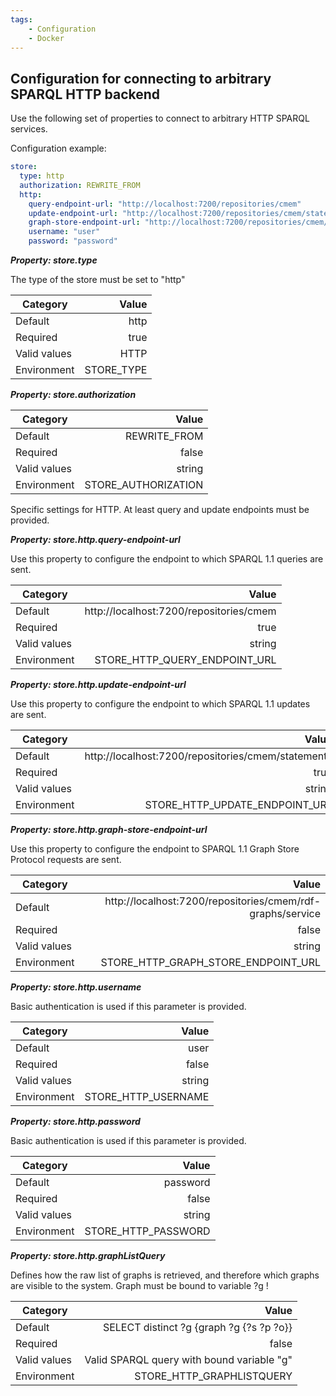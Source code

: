 ```yaml
---
tags:
    - Configuration
    - Docker
---
```


## Configuration for connecting to arbitrary SPARQL HTTP backend

Use the following set of properties to connect to arbitrary HTTP SPARQL services.

Configuration example:

```yaml
store:
  type: http
  authorization: REWRITE_FROM
  http:
    query-endpoint-url: "http://localhost:7200/repositories/cmem"
    update-endpoint-url: "http://localhost:7200/repositories/cmem/statements"
    graph-store-endpoint-url: "http://localhost:7200/repositories/cmem/rdf-graphs/service"
    username: "user"
    password: "password"
```


***Property: store.type***

The type of the store must be set to "http"

| Category | Value |
|--- | ---: |
| Default | http |
| Required | true |
| Valid values | HTTP |
| Environment | STORE_TYPE |

***Property: store.authorization***


| Category | Value |
|--- | ---: |
| Default | REWRITE_FROM |
| Required | false |
| Valid values | string |
| Environment | STORE_AUTHORIZATION |

Specific settings for HTTP. At least query and update endpoints must be provided.

***Property: store.http.query-endpoint-url***

Use this property to configure the endpoint to which SPARQL 1.1 queries are sent.

| Category | Value |
|--- | ---: |
| Default | http://localhost:7200/repositories/cmem |
| Required | true |
| Valid values | string |
| Environment | STORE_HTTP_QUERY_ENDPOINT_URL |

***Property: store.http.update-endpoint-url***

Use this property to configure the endpoint to which SPARQL 1.1 updates are sent.

| Category | Value |
|--- | ---: |
| Default | http://localhost:7200/repositories/cmem/statements |
| Required | true |
| Valid values | string |
| Environment | STORE_HTTP_UPDATE_ENDPOINT_URL |

***Property: store.http.graph-store-endpoint-url***

Use this property to configure the endpoint to SPARQL 1.1 Graph Store Protocol requests are sent.

| Category | Value |
|--- | ---: |
| Default | http://localhost:7200/repositories/cmem/rdf-graphs/service |
| Required | false |
| Valid values | string |
| Environment | STORE_HTTP_GRAPH_STORE_ENDPOINT_URL |

***Property: store.http.username***

Basic authentication is used if this parameter is provided.

| Category | Value |
|--- | ---: |
| Default | user |
| Required | false |
| Valid values | string |
| Environment | STORE_HTTP_USERNAME |

***Property: store.http.password***

Basic authentication is used if this parameter is provided.

| Category | Value |
|--- | ---: |
| Default | password |
| Required | false |
| Valid values | string |
| Environment | STORE_HTTP_PASSWORD |

***Property: store.http.graphListQuery***

Defines how the raw list of graphs is retrieved, and therefore which graphs are visible to the system. Graph must be bound to variable ?g !

| Category | Value |
|--- | ---: |
| Default | SELECT distinct ?g {graph ?g {?s ?p ?o}} |
| Required | false |
| Valid values | Valid SPARQL query with bound variable "g" |
| Environment | STORE_HTTP_GRAPHLISTQUERY |

